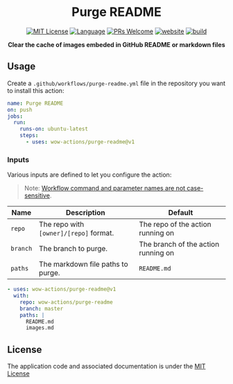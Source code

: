 <h1 align="center">Purge README</h1>

<p align="center">
  <a href="/wow-actions/purge-readme/blob/master/LICENSE"><img alt="MIT License" src="https://img.shields.io/github/license/wow-actions/purge-readme?style=flat-square"></a>
  <a href="https://www.typescriptlang.org" rel="nofollow"><img alt="Language" src="https://img.shields.io/badge/language-TypeScript-blue.svg?style=flat-square"></a>
  <a href="https://github.com/wow-actions/purge-readme/pulls"><img alt="PRs Welcome" src="https://img.shields.io/badge/PRs-Welcome-brightgreen.svg?style=flat-square" ></a>
  <a href="https://github.com/marketplace/actions/purge-readme" rel="nofollow"><img alt="website" src="https://img.shields.io/static/v1?label=&labelColor=505050&message=Marketplace&color=0076D6&style=flat-square&logo=google-chrome&logoColor=0076D6" ></a>
  <a href="https://github.com/wow-actions/purge-readme/actions/workflows/release.yml"><img alt="build" src="https://img.shields.io/github/workflow/status/wow-actions/purge-readme/Release/master?logo=github&style=flat-square" ></a>
</p>

<p align="center">
  <strong>Clear the cache of images embeded in GitHub README or markdown files</strong>
</p>

## Usage

Create a `.github/workflows/purge-readme.yml` file in the repository you want to install this action:

```yml
name: Purge README
on: push
jobs:
  run:
    runs-on: ubuntu-latest
    steps:
      - uses: wow-actions/purge-readme@v1
```

### Inputs

Various inputs are defined to let you configure the action:

> Note: [Workflow command and parameter names are not case-sensitive](https://docs.github.com/en/free-pro-team@latest/actions/reference/workflow-commands-for-github-actions#about-workflow-commands).

| Name | Description | Default |
| --- | --- | --- |
| `repo` | The repo with `[owner]/[repo]` format. | The repo of the action running on |
| `branch` | The branch to purge. | The branch of the action running on |
| `paths` | The markdown file paths to purge. | `README.md` |

```yml
- uses: wow-actions/purge-readme@v1
  with:
    repo: wow-actions/purge-readme
    branch: master
    paths: |
      README.md
      images.md
```

## License

The application code and associated documentation is under the [MIT License](LICENSE)
